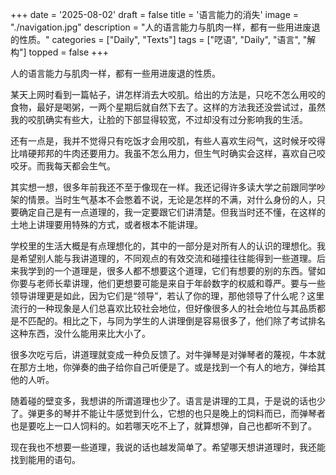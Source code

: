 +++
date = '2025-08-02'
draft = false
title = '语言能力的消失'
image = "./navigation.jpg"
description = "人的语言能力与肌肉一样，都有一些用进废退的性质。"
categories = ["Daily", "Texts"]
tags = ["呓语", "Daily", "语言", "解构"]
topped = false
+++

人的语言能力与肌肉一样，都有一些用进废退的性质。

某天上网时看到一篇帖子，讲怎样消去大咬肌。给出的方法是，只吃不怎么用咬的食物，最好是喝粥，一两个星期后就自然下去了。这样的方法我还没尝试过，虽然我的咬肌确实有些大，让脸的下部显得较宽，不过却没有过分影响我的生活。

还有一点是，我并不觉得只有吃饭才会用咬肌，有些人喜欢生闷气，这时候牙咬得比啃硬邦邦的牛肉还要用力。我虽不怎么用力，但生气时确实会这样，喜欢自己咬咬牙。而我每天都会生气。

其实想一想，很多年前我还不至于像现在一样。我还记得许多读大学之前跟同学吵架的情景。当时生气基本不会憋着不说，无论是怎样的不满，对什么身份的人，只要确定自己是有一点道理的，我一定要跟它们讲清楚。但我当时还不懂，在这样的土地上讲理要用特殊的方式，或者根本不能讲理。

学校里的生活大概是有点理想化的，其中的一部分是对所有人的认识的理想化。我是希望别人能与我讲道理的，不同观点的有效交流和碰撞往往能得到一些道理。后来我学到的一个道理是，很多人都不想要这个道理，它们有想要的别的东西。譬如你要与老师长辈讲理，他们更想要可能是来自于年龄数字的权威和尊严。要与一些领导讲理更是如此，因为它们是“领导”，若认了你的理，那他领导了什么呢？这里流行的一种现象是人们总喜欢比较社会地位，但好像很多人的社会地位与其品质都是不匹配的。相比之下，与同为学生的人讲理倒是容易很多了，他们除了考试排名这种东西，没什么能用来比大小了。

很多次吃亏后，讲道理就变成一种负反馈了。对牛弹琴是对弹琴者的蔑视，牛本就在那方土地，你弹奏的曲子给你自己听便是了。或是找到一个有人的地方，弹给其他的人听。

随着碰的壁变多，我想讲的所谓道理也少了。语言是讲理的工具，于是说的话也少了。弹更多的琴并不能让牛感觉到什么，它想的也只是晚上的饲料而已，而弹琴者也是要吃上一口人饲料的。如若哪天吃不上了，就算想弹，自己也都听不到了。

现在我也不想要一些道理，我说的话也越发简单了。希望哪天想讲道理时，我还能找到能用的语句。
